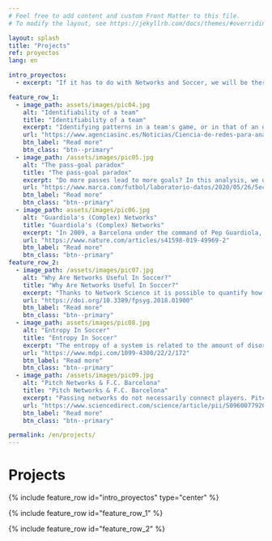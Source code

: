```yaml
---
# Feel free to add content and custom Front Matter to this file.
# To modify the layout, see https://jekyllrb.com/docs/themes/#overriding-theme-defaults

layout: splash
title: "Projects"
ref: proyectos
lang: en

intro_proyectos:
  - excerpt: "If it has to do with Networks and Soccer, we will be there. From identifying a team's style of playing, to measuring the entropy generated during a match. Whatever you read here is already part of the past. To find out what we have right now, just contact us!"

feature_row_1:
  - image_path: assets/images/pic04.jpg
    alt: "Identifiability of a team"
    title: "Identifiability of a team"
    excerpt: "Identifying patterns in a team's game, or in that of an opponent, can help maximize collective performance. In collaboration with LaLiga, we have analyzed the passing matrices of all the first division teams to quantify which teams have a more defined pattern. Using the identifiability metrics, we show how it is possible to detect what teams imposed their style in a match, regardless of the result."
    url: "https://www.agenciasinc.es/Noticias/Ciencia-de-redes-para-analizar-como-juegan-los-equipos-de-futbol"
    btn_label: "Read more"
    btn_class: "btn--primary"
  - image_path: /assets/images/pic05.jpg
    alt: "The pass-goal paradox"
    title: "The pass-goal paradox"
    excerpt: "Do more passes lead to more goals? In this analysis, we observe how, despite the fact that the teams that make the most passes tend to finish in the highest positions in the table, there is a fundamental factor in the relationship between passes and goals: The moment of the match we are in. Interestingly, it is at the second halves of matches when fewer passes are made ... but more goals! are scored!"
    url: "https://www.marca.com/futbol/laboratorio-datos/2020/05/26/5ec8cc9de2704ee13b8b4628.html"
    btn_label: "Read more"
    btn_class: "btn--primary"
  - image_path: assets/images/pic06.jpg
    alt: "Guardiola's (Complex) Networks"
    title: "Guardiola's (Complex) Networks"
    excerpt: "In 2009, a Barcelona under the command of Pep Guardiola, managed to win the six competitions in which they participated. Not only that. Guardiola's style of playing was a milestone in the history of football. In this work, we analyze the structure of Guardiola's Barça passing networks, showing how it was different from the other LaLiga teams. This work was chosen as one of the most relevant of the year 2019 by Scientific Reports journal."
    url: "https://www.nature.com/articles/s41598-019-49969-2"
    btn_label: "Read more"
    btn_class: "btn--primary"
feature_row_2:
  - image_path: /assets/images/pic07.jpg
    alt: "Why Are Networks Useful In Soccer?"
    title: "Why Are Networks Useful In Soccer?"
    excerpt: "Thanks to Network Science it is possible to quantify how important a player is for the entire team, but also the alignment of a specific group of players. We can evaluate (and predict) the effects that a player's substitution would have, or even prepare a match based on the opposing team's passing network. And all of that just by applying mathematics to football..."
    url: "https://doi.org/10.3389/fpsyg.2018.01900"
    btn_label: "Read more"
    btn_class: "btn--primary"
  - image_path: assets/images/pic08.jpg
    alt: "Entropy In Soccer"
    title: "Entropy In Soccer"
    excerpt: "The entropy of a system is related to the amount of disorder the system has, but also to how random its behavior is. Starting from this framework, it is possible to evaluate the spatial disorder of the soccer teams and how their organization varies throughout the match. Interestingly, teams have some properties that fluctuate very randomly, while others seem more predictable..."
    url: "https://www.mdpi.com/1099-4300/22/2/172"
    btn_label: "Read more"
    btn_class: "btn--primary"
  - image_path: /assets/images/pic09.jpg
    alt: "Pitch Networks & F.C. Barcelona"
    title: "Pitch Networks & F.C. Barcelona"
    excerpt: "Passing networks do not necessarily connect players. Pitch networks can also be constructed, leading to the study of the spatial properties of passing patterns. This type of networks allows to interpret the game of a team going beyond players. You can find a practical example in the study we carried out about Guardiola's Barça and its organization."
    url: "https://www.sciencedirect.com/science/article/pii/S0960077920303337"
    btn_label: "Read more"
    btn_class: "btn--primary"

permalink: /en/projects/
---
```


# Projects

{% include feature_row id="intro_proyectos" type="center" %}

{% include feature_row id="feature_row_1"  %}

{% include feature_row id="feature_row_2"  %}



